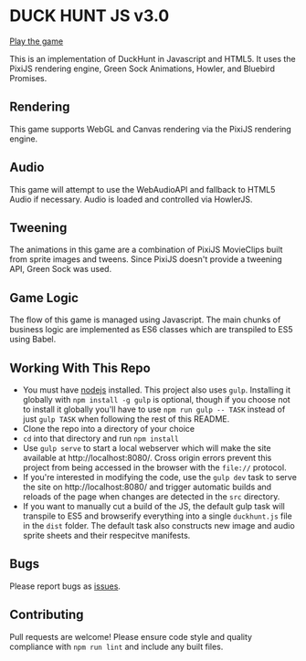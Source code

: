 # DUCK HUNT JS v3.0

[Play the game](http://duckhuntjs.com)

This is an implementation of DuckHunt in Javascript and HTML5. It uses the PixiJS rendering engine, Green Sock Animations, Howler, and Bluebird Promises.

## Rendering
This game supports WebGL and Canvas rendering via the PixiJS rendering engine.

## Audio
This game will attempt to use the WebAudioAPI and fallback to HTML5 Audio if necessary. Audio is loaded and controlled via HowlerJS.

## Tweening
The animations in this game are a combination of PixiJS MovieClips built from sprite images and tweens. Since PixiJS doesn't provide a tweening API, Green Sock was used.

## Game Logic
The flow of this game is managed using Javascript. The main chunks of business logic are implemented as ES6 classes which are transpiled to ES5 using Babel.

## Working With This Repo

 - You must have [nodejs](https://nodejs.org/) installed. This project also uses `gulp`. Installing it globally with `npm install -g gulp` is optional, though if you choose not to install it globally you'll have to use `npm run gulp -- TASK` instead of just `gulp TASK` when following the rest of this README.
 - Clone the repo into a directory of your choice
 - `cd` into that directory and run `npm install`
 - Use `gulp serve` to start a local webserver which will make the site available at http://localhost:8080/. Cross origin errors prevent this project from being accessed in the browser with the `file://` protocol.
 - If you're interested in modifying the code, use the `gulp dev` task to serve the site on http://localhost:8080/ and trigger automatic builds and reloads of the page when changes are detected in the `src` directory.
 - If you want to manually cut a build of the JS, the default gulp task will transpile to ES5 and browserify everything into a single `duckhunt.js` file in the `dist` folder. The default task also constructs new image and audio sprite sheets and their respecitve manifests.

## Bugs
Please report bugs as [issues](https://github.com/MattSurabian/DuckHunt-JS/issues).

## Contributing
Pull requests are welcome! Please ensure code style and quality compliance with `npm run lint` and include any built files.